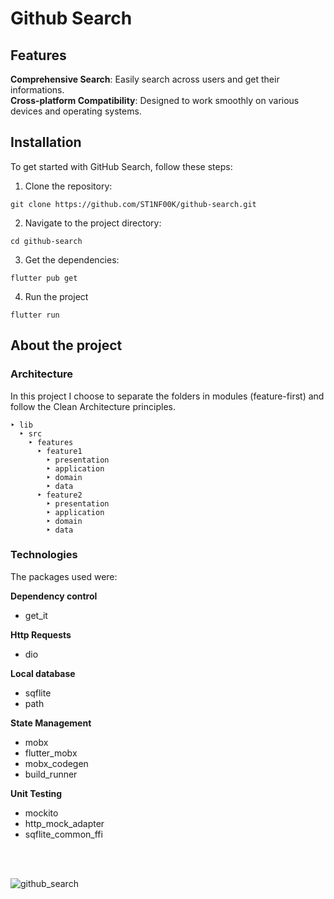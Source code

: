 # Github Search

## Features

**Comprehensive Search**: Easily search across users and get their informations.
<br>
**Cross-platform Compatibility**: Designed to work smoothly on various devices and operating systems.

## Installation

To get started with GitHub Search, follow these steps:

1. Clone the repository:

```
git clone https://github.com/ST1NF00K/github-search.git
```

2. Navigate to the project directory:


```
cd github-search
```

3. Get the dependencies:

```
flutter pub get
```

4. Run the project

```
flutter run
```

## About the project

### Architecture

In this project I choose to separate the folders in modules (feature-first) and follow the Clean Architecture principles.

```
‣ lib
  ‣ src
    ‣ features
      ‣ feature1
        ‣ presentation
        ‣ application
        ‣ domain
        ‣ data
      ‣ feature2
        ‣ presentation
        ‣ application
        ‣ domain
        ‣ data
```


### Technologies

The packages used were:

**Dependency control**
- get_it

**Http Requests**
- dio

**Local database**
- sqflite
- path

**State Management**
- mobx
- flutter_mobx
- mobx_codegen
- build_runner

**Unit Testing**
- mockito
- http_mock_adapter
- sqflite_common_ffi

<br> <br>

![github_search](https://github.com/ST1NF00K/github-search/assets/33629714/8ac6ab57-e5b4-48ce-807a-bd533379ba17)
